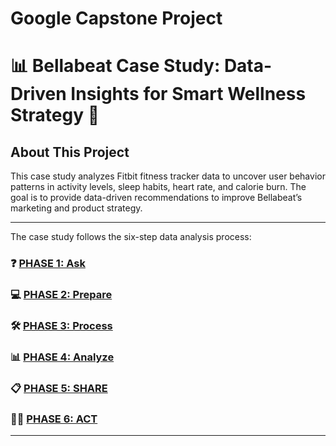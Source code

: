 # Google Capstone Project
# 📊 Bellabeat Case Study: Data-Driven Insights for Smart Wellness Strategy 🚀

## About This Project

This case study analyzes Fitbit fitness tracker data to uncover user behavior patterns in activity levels, sleep habits, heart rate, and calorie burn. The goal is to provide data-driven recommendations to improve Bellabeat’s marketing and product strategy.

---

The case study follows the six-step data analysis process:
### ❓  [PHASE 1: Ask](#phase-1-ask)
### 💻 [PHASE 2: Prepare](#phase-2-prepare)
### 🛠 [PHASE 3: Process](#phase-3-process)
### 📊 [PHASE 4: Analyze](#phase-4-analyze)
### 📋 [PHASE 5: SHARE](#phase-5-share)
### 🧗‍♀️ [PHASE 6: ACT](#phase-6-act)
---
